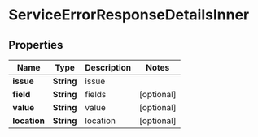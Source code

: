 # ServiceErrorResponseDetailsInner

## Properties

| Name         | Type       | Description | Notes      |
| ------------ | ---------- | ----------- | ---------- |
| **issue**    | **String** | issue       |            |
| **field**    | **String** | fields      | [optional] |
| **value**    | **String** | value       | [optional] |
| **location** | **String** | location    | [optional] |
